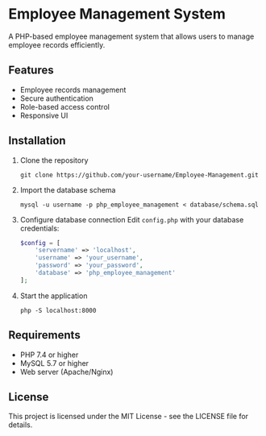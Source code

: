 # Employee Management System

A PHP-based employee management system that allows users to manage employee records efficiently.

## Features

- Employee records management
- Secure authentication
- Role-based access control
- Responsive UI

## Installation

1. Clone the repository
   ```
   git clone https://github.com/your-username/Employee-Management.git
   ```

2. Import the database schema
   ```
   mysql -u username -p php_employee_management < database/schema.sql
   ```

3. Configure database connection
   Edit `config.php` with your database credentials:
   ```php
   $config = [
       'servername' => 'localhost',
       'username' => 'your_username',
       'password' => 'your_password',
       'database' => 'php_employee_management'
   ];
   ```

4. Start the application
   ```
   php -S localhost:8000
   ```

## Requirements

- PHP 7.4 or higher
- MySQL 5.7 or higher
- Web server (Apache/Nginx)

## License

This project is licensed under the MIT License - see the LICENSE file for details.